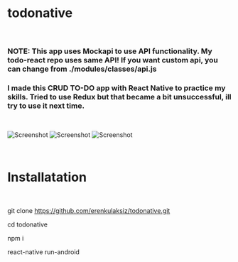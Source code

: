 # todonative

<br/>

### NOTE: This app uses Mockapi to use API functionality. My todo-react repo uses same API! If you want custom api, you can change from ./modules/classes/api.js

### I made this CRUD TO-DO app with React Native to practice my skills. Tried to use Redux but that became a bit unsuccessful, ill try to use it next time.

<br/>

![Screenshot](/screenshot/screenshot_1.png?raw=true)
![Screenshot](/screenshot/screenshot_2.png?raw=true)
![Screenshot](/screenshot/screenshot_3.png?raw=true)

<br/>

# Installatation

<br/>

git clone https://github.com/erenkulaksiz/todonative.git

cd todonative

npm i

react-native run-android
